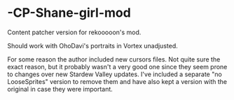 # -CP-Shane-girl-mod
Content patcher version for rekooooon's mod. 

Should work with OhoDavi's portraits in Vortex unadjusted. 

For some reason the author included new cursors files. Not quite sure the exact reason, but it probably wasn't a very good one since they seem prone to changes over new Stardew Valley updates. I've included a separate "no LooseSprites" version to remove them and have also kept a version with the original in case they were important.
